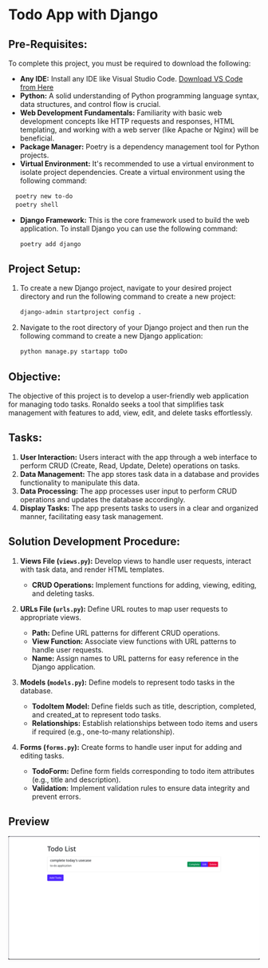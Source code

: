 # Todo App with Django

## Pre-Requisites:
To complete this project, you must be required to download the following:
- **Any IDE:** Install any IDE like Visual Studio Code. [Download VS Code from Here](https://code.visualstudio.com/)
- **Python:** A solid understanding of Python programming language syntax, data structures, and control flow is crucial.
- **Web Development Fundamentals:** Familiarity with basic web development concepts like HTTP requests and responses, HTML templating, and working with a web server (like Apache or Nginx) will be beneficial.
- **Package Manager:** Poetry is a dependency management tool for Python projects. 
- **Virtual Environment:** It's recommended to use a virtual environment to isolate project dependencies. Create a virtual environment using the following command:
```bash
  poetry new to-do
  poetry shell
  ```
- **Django Framework:** This is the core framework used to build the web application. To install Django you can use the following command:
  ```bash
  poetry add django
  ```

## Project Setup:
1. To create a new Django project, navigate to your desired project directory and run the following command to create a new project:
   ```bash
   django-admin startproject config .
   ```
2. Navigate to the root directory of your Django project and then run the following command to create a new Django application:
   ```bash
   python manage.py startapp toDo
   ```

## Objective:
The objective of this project is to develop a user-friendly web application for managing todo tasks. Ronaldo seeks a tool that simplifies task management with features to add, view, edit, and delete tasks effortlessly.

## Tasks:
1. **User Interaction:** Users interact with the app through a web interface to perform CRUD (Create, Read, Update, Delete) operations on tasks.
2. **Data Management:** The app stores task data in a database and provides functionality to manipulate this data.
3. **Data Processing:** The app processes user input to perform CRUD operations and updates the database accordingly.
4. **Display Tasks:** The app presents tasks to users in a clear and organized manner, facilitating easy task management.

## Solution Development Procedure:
1. **Views File (`views.py`):** Develop views to handle user requests, interact with task data, and render HTML templates.
   - **CRUD Operations:** Implement functions for adding, viewing, editing, and deleting tasks.
   
2. **URLs File (`urls.py`):** Define URL routes to map user requests to appropriate views.
   - **Path:** Define URL patterns for different CRUD operations.
   - **View Function:** Associate view functions with URL patterns to handle user requests.
   - **Name:** Assign names to URL patterns for easy reference in the Django application.
   
3. **Models (`models.py`):** Define models to represent todo tasks in the database.
   - **TodoItem Model:** Define fields such as title, description, completed, and created_at to represent todo tasks.
   - **Relationships:** Establish relationships between todo items and users if required (e.g., one-to-many relationship).
   
4. **Forms (`forms.py`):** Create forms to handle user input for adding and editing tasks.
   - **TodoForm:** Define form fields corresponding to todo item attributes (e.g., title and description).
   - **Validation:** Implement validation rules to ensure data integrity and prevent errors.
## Preview 
![preview](assests/Screenshot%20from%202024-05-13%2016-45-16.png)
